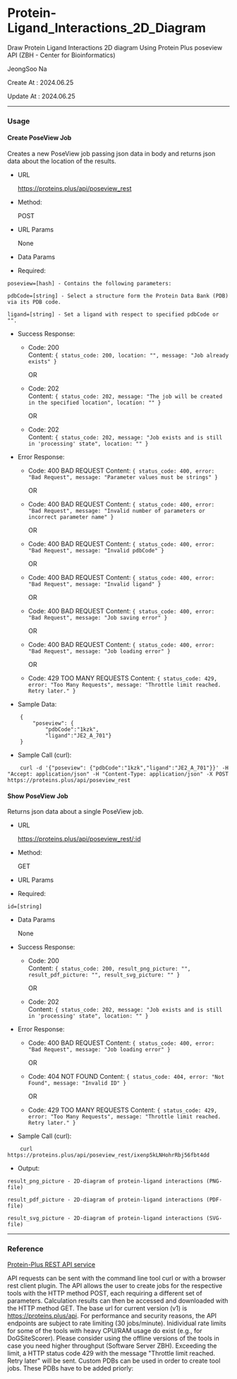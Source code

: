 # Protein-Ligand_Interactions_2D_Diagram

Draw Protein Ligand Interactions 2D diagram Using Protein Plus poseview API (ZBH - Center for Bioinformatics)

JeongSoo Na

Create At : 2024.06.25

Update At : 2024.06.25

---

### Usage

#### Create PoseView Job
Creates a new PoseView job passing json data in body and returns json data about the location of the results.

- URL

    https://proteins.plus/api/poseview_rest

- Method:

    POST

- URL Params

    None

- Data Params
- Required:
```
poseview=[hash] - Contains the following parameters:

pdbCode=[string] - Select a structure form the Protein Data Bank (PDB) via its PDB code.

ligand=[string] - Set a ligand with respect to specified pdbCode or "".
```

- Success Response:
    - Code: 200  
    Content: ```{ status_code: 200, location: "", message: "Job already exists" }```

        OR
    - Code: 202  
    Content: ```{ status_code: 202, message: "The job will be created in the specified location", location: "" }```

        OR
    - Code: 202  
    Content: ```{ status_code: 202, message: "Job exists and is still in 'processing' state", location: "" }```

- Error Response:
    - Code: 400 BAD REQUEST
    Content: ```{ status_code: 400, error: "Bad Request", message: "Parameter values must be strings" }```
        
        OR
    - Code: 400 BAD REQUEST
    Content: ```{ status_code: 400, error: "Bad Request", message: "Invalid number of parameters or incorrect parameter name" }```
    
        OR
    - Code: 400 BAD REQUEST
    Content: ```{ status_code: 400, error: "Bad Request", message: "Invalid pdbCode" }```
    
        OR
    - Code: 400 BAD REQUEST
    Content: ```{ status_code: 400, error: "Bad Request", message: "Invalid ligand" }```
    
        OR
    - Code: 400 BAD REQUEST
    Content: ```{ status_code: 400, error: "Bad Request", message: "Job saving error" }```
    
        OR
    - Code: 400 BAD REQUEST
    Content: ```{ status_code: 400, error: "Bad Request", message: "Job loading error" }```
    
        OR
    - Code: 429 TOO MANY REQUESTS
    Content: ```{ status_code: 429, error: "Too Many Requests", message: "Throttle limit reached. Retry later." }```

- Sample Data:
```
    {
        "poseview": {
            "pdbCode":"1kzk",
            "ligand":"JE2_A_701"}
    }
```

- Sample Call (curl):
```
    curl -d '{"poseview": {"pdbCode":"1kzk","ligand":"JE2_A_701"}}' -H "Accept: application/json" -H "Content-Type: application/json" -X POST https://proteins.plus/api/poseview_rest
```

#### Show PoseView Job
Returns json data about a single PoseView job.

- URL

    https://proteins.plus/api/poseview_rest/:id

- Method:

    GET

- URL Params  

- Required:
```
id=[string]
```

- Data Params

    None

- Success Response:

    - Code: 200  
    Content: ```{ status_code: 200, result_png_picture: "", result_pdf_picture: "", result_svg_picture: "" }```
    
        OR
    - Code: 202  
    Content: ```{ status_code: 202, message: "Job exists and is still in 'processing' state", location: "" }```

- Error Response:

    - Code: 400 BAD REQUEST
    Content: ```{ status_code: 400, error: "Bad Request", message: "Job loading error" }```
    
        OR
    - Code: 404 NOT FOUND
    Content: ```{ status_code: 404, error: "Not Found", message: "Invalid ID" }```
    
        OR
    - Code: 429 TOO MANY REQUESTS
    Content: ```{ status_code: 429, error: "Too Many Requests", message: "Throttle limit reached. Retry later." }```

- Sample Call (curl):
```
    curl https://proteins.plus/api/poseview_rest/ixenp5kLNHohrRbj56fbt4dd
```

- Output:
```
result_png_picture - 2D-diagram of protein-ligand interactions (PNG-file)

result_pdf_picture - 2D-diagram of protein-ligand interactions (PDF-file)

result_svg_picture - 2D-diagram of protein-ligand interactions (SVG-file)
```

---

### Reference

[Protein-Plus REST API service](https://proteins.plus/help/index#REST-help)

API requests can be sent with the command line tool curl or with a browser rest client plugin. The API allows the user to create jobs for the respective tools with the HTTP method POST, each requiring a different set of parameters.
Calculation results can then be accessed and downloaded with the HTTP method GET. The base url for current version (v1) is https://proteins.plus/api.
For performance and security reasons, the API endpoints are subject to rate limiting (30 jobs/minute). Inidividual rate limits for some of the tools with heavy CPU/RAM usage do exist (e.g., for DoGSiteScorer). Please consider using the offline versions of the tools in case you need higher throughput (Software Server ZBH). Exceeding the limit, a HTTP status code 429 with the message "Throttle limit reached. Retry later" will be sent.
Custom PDBs can be used in order to create tool jobs. These PDBs have to be added priorly:
